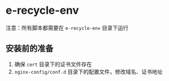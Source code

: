 # e-recycle-env

注意：所有脚本都需要在 `e-recycle-env` 目录下运行

## 安装前的准备

1. 确保 `cert` 目录下的证书文件存在
2. `nginx-config/conf.d` 目录下的配置文件，修改域名、证书地址 
